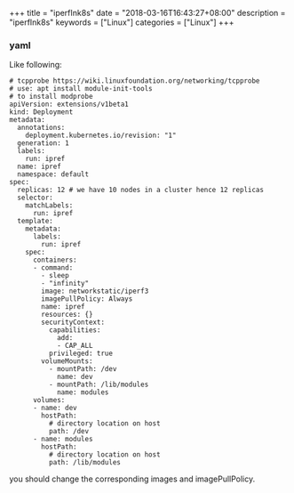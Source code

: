 +++
title = "iperfInk8s"
date = "2018-03-16T16:43:27+08:00"
description = "iperfInk8s"
keywords = ["Linux"]
categories = ["Linux"]
+++
### yaml
Like following:    

```
# tcpprobe https://wiki.linuxfoundation.org/networking/tcpprobe
# use: apt install module-init-tools
# to install modprobe
apiVersion: extensions/v1beta1
kind: Deployment
metadata:
  annotations:
    deployment.kubernetes.io/revision: "1"
  generation: 1
  labels:
    run: ipref
  name: ipref
  namespace: default
spec:
  replicas: 12 # we have 10 nodes in a cluster hence 12 replicas
  selector:
    matchLabels:
      run: ipref
  template:
    metadata:
      labels:
        run: ipref
    spec:
      containers:
      - command:
        - sleep
        - "infinity"
        image: networkstatic/iperf3
        imagePullPolicy: Always
        name: ipref
        resources: {}
        securityContext:
          capabilities:
            add:
            - CAP_ALL
          privileged: true
        volumeMounts:
          - mountPath: /dev
            name: dev
          - mountPath: /lib/modules
            name: modules
      volumes:
      - name: dev
        hostPath:
          # directory location on host
          path: /dev
      - name: modules
        hostPath:
          # directory location on host
          path: /lib/modules
```
you should change the corresponding images and imagePullPolicy.   
